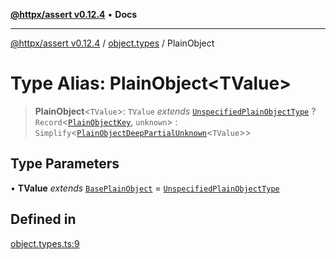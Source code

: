 [**@httpx/assert v0.12.4**](../../README.md) • **Docs**

***

[@httpx/assert v0.12.4](../../README.md) / [object.types](../README.md) / PlainObject

# Type Alias: PlainObject\<TValue\>

> **PlainObject**\<`TValue`\>: `TValue` *extends* [`UnspecifiedPlainObjectType`](../../object.internal.types/type-aliases/UnspecifiedPlainObjectType.md) ? `Record`\<[`PlainObjectKey`](../../object.internal.types/type-aliases/PlainObjectKey.md), `unknown`\> : `Simplify`\<[`PlainObjectDeepPartialUnknown`](../../object.internal.types/type-aliases/PlainObjectDeepPartialUnknown.md)\<`TValue`\>\>

## Type Parameters

• **TValue** *extends* [`BasePlainObject`](../../object.internal.types/type-aliases/BasePlainObject.md) = [`UnspecifiedPlainObjectType`](../../object.internal.types/type-aliases/UnspecifiedPlainObjectType.md)

## Defined in

[object.types.ts:9](https://github.com/belgattitude/httpx/blob/9d56eb57739de47a2eced4122ffa042138007013/packages/assert/src/object.types.ts#L9)
